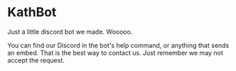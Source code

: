 # KathBot

Just a little discord bot we made. Wooooo.

You can find our Discord in the bot's help command, or anything that sends an embed. That is the best way to contact us. Just remember we may not accept the request.
